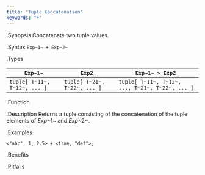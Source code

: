 ```yaml
---
title: "Tuple Concatenation"
keywords: "+"
---
```


.Synopsis
Concatenate two tuple values.

.Syntax
`Exp~1~ + Exp~2~`

.Types


| `Exp~1~`                      |  `Exp2_`                      | `Exp~1~ > Exp2_`                                 |
| --- | --- | --- |
| `tuple[ T~11~, T~12~, ... ]` |  `tuple[ T~21~, T~22~, ... ]` | `tuple[ T~11~, T~12~, ..., T~21~, T~22~, ... ]` |


.Function

.Description
Returns a tuple consisting of the concatenation of the tuple elements of _Exp_~1~ and _Exp_~2~.

.Examples
```rascal-shell
<"abc", 1, 2.5> + <true, "def">;
```

.Benefits

.Pitfalls


